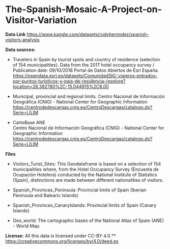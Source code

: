 # The-Spanish-Mosaic-A-Project-on-Visitor-Variation

**Data Link**
https://www.kaggle.com/datasets/rudyhernndez/spanish-visitors-analysis




**Data sources:**

* Travelers in Spain by tourist spots and country of residence  (selection of 154 municipalities).
Data from the 2017 hotel occupancy survey / Publication date: 09/10/2018
Portal de Datos Abiertos de Esri España. 
https://opendata.esri.es/datasets/ComunidadSIG::viajeros-entrados-por-puntos-turisticos-y-pais-de-residencia-/explore?location=28.382780%2C-15.044915%2C8.00

* Municipal, provincial and regional limits.
Centro Nacional de Información Geográfica (CNIG) - National Center for Geographic Information https://centrodedescargas.cnig.es/CentroDescargas/catalogo.do?Serie=LILIM

* CartoBase ANE  
Centro Nacional de Información Geográfica (CNIG) - National Center for Geographic Information
https://centrodedescargas.cnig.es/CentroDescargas/catalogo.do?Serie=LILIM

**Files**
* Visitors_Turist_Sites: This Geodataframe is based on a selection of 154 municipalities where, from the Hotel Occupancy Survey (Encuesta de Ocupación Hotelera) conducted by the National Institute of Statistics (Spain), distinctions are made between different nationalities of visitors.  

* Spanish_Provinces_Peninsula: Provincial limits of Spain (Iberian Peninsula and Balearic Islands)

* Spanish_Provinces_CanaryIslands: Provincial limits of Spain (Canary Islands)

* Geo_world: The cartographic bases of the National Atlas of Spain (ANE) - World Map.  

**License:**
All this data is licensed under CC-BY 4.0.**
https://creativecommons.org/licenses/by/4.0/deed.es
